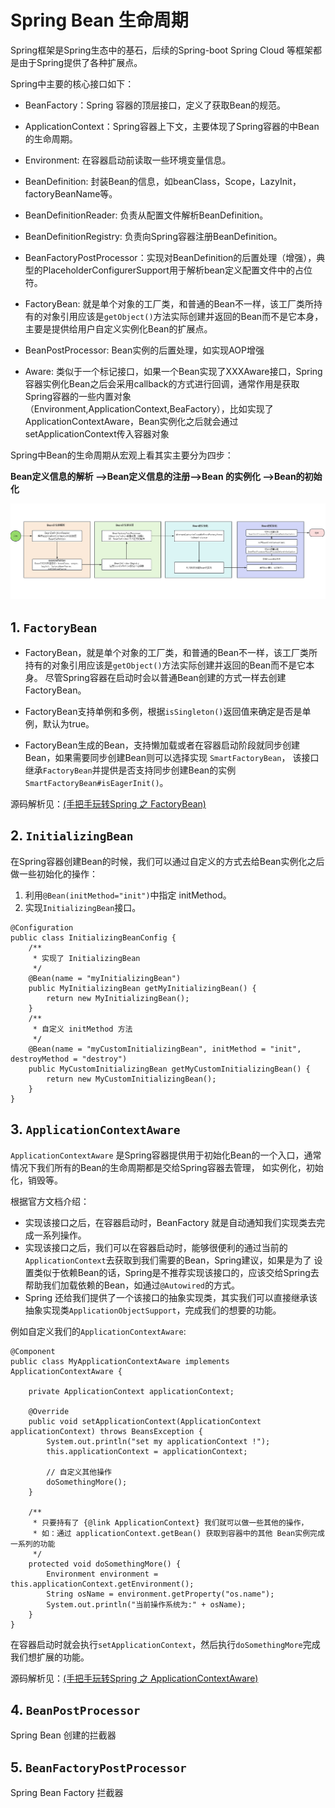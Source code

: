 # Spring Bean 生命周期

Spring框架是Spring生态中的基石，后续的Spring-boot Spring Cloud 等框架都是由于Spring提供了各种扩展点。

Spring中主要的核心接口如下：

- BeanFactory：Spring 容器的顶层接口，定义了获取Bean的规范。
- ApplicationContext：Spring容器上下文，主要体现了Spring容器的中Bean的生命周期。
- Environment: 在容器启动前读取一些环境变量信息。
- BeanDefinition: 封装Bean的信息，如beanClass，Scope，LazyInit，factoryBeanName等。

- BeanDefinitionReader: 负责从配置文件解析BeanDefinition。
- BeanDefinitionRegistry: 负责向Spring容器注册BeanDefinition。
- BeanFactoryPostProcessor：实现对BeanDefinition的后置处理（增强），典型的PlaceholderConfigurerSupport用于解析bean定义配置文件中的占位符。
- FactoryBean: 就是单个对象的工厂类，和普通的Bean不一样，该工厂类所持有的对象引用应该是`getObject()`方法实际创建并返回的Bean而不是它本身，主要是提供给用户自定义实例化Bean的扩展点。
- BeanPostProcessor: Bean实例的后置处理，如实现AOP增强
- Aware: 类似于一个标记接口，如果一个Bean实现了XXXAware接口，Spring容器实例化Bean之后会采用callback的方式进行回调，通常作用是获取Spring容器的一些内置对象（Environment,ApplicationContext,BeaFactory），比如实现了ApplicationContextAware，Bean实例化之后就会通过setApplicationContext传入容器对象

Spring中Bean的生命周期从宏观上看其实主要分为四步：

**Bean定义信息的解析 —>Bean定义信息的注册—>Bean 的实例化 —>Bean的初始化**

![image-20230424002723237](SpringContainer.png)

## 1. `FactoryBean`
- FactoryBean，就是单个对象的工厂类，和普通的Bean不一样，该工厂类所持有的对象引用应该是`getObject()`方法实际创建并返回的Bean而不是它本身。
尽管Spring容器在启动时会以普通Bean创建的方式一样去创建FactoryBean。

- FactoryBean支持单例和多例，根据`isSingleton()`返回值来确定是否是单例，默认为true。

- FactoryBean生成的Bean，支持懒加载或者在容器启动阶段就同步创建Bean，如果需要同步创建Bean则可以选择实现 `SmartFactoryBean`，
该接口继承`FactoryBean`并提供是否支持同步创建Bean的实例`SmartFactoryBean#isEagerInit()`。

源码解析见：[(手把手玩转Spring 之 FactoryBean)](https://blog.csdn.net/Ecilipse/article/details/105408920)

## 2. `InitializingBean`
在Spring容器创建Bean的时候，我们可以通过自定义的方式去给Bean实例化之后做一些初始化的操作：
1. 利用`@Bean(initMethod="init")`中指定 initMethod。
2. 实现`InitializingBean`接口。

```
@Configuration
public class InitializingBeanConfig {
    /**
     * 实现了 InitializingBean
     */
    @Bean(name = "myInitializingBean")
    public MyInitializingBean getMyInitializingBean() {
        return new MyInitializingBean();
    }
    /**
     * 自定义 initMethod 方法
     */
    @Bean(name = "myCustomInitializingBean", initMethod = "init", destroyMethod = "destroy")
    public MyCustomInitializingBean getMyCustomInitializingBean() {
        return new MyCustomInitializingBean();
    }
}
```

## 3. `ApplicationContextAware`
`ApplicationContextAware` 是Spring容器提供用于初始化Bean的一个入口，通常情况下我们所有的Bean的生命周期都是交给Spring容器去管理，
如实例化，初始化，销毁等。

根据官方文档介绍：
- 实现该接口之后，在容器启动时，BeanFactory 就是自动通知我们实现类去完成一系列操作。
- 实现该接口之后，我们可以在容器启动时，能够很便利的通过当前的`ApplicationContext`去获取到我们需要的Bean，Spring建议，如果是为了
设置类似于依赖Bean的话，Spring是不推荐实现该接口的，应该交给Spring去帮助我们加载依赖的Bean，如通过`@Autowired`的方式。
- Spring 还给我们提供了一个该接口的抽象实现类，其实我们可以直接继承该抽象实现类`ApplicationObjectSupport`，完成我们的想要的功能。

例如自定义我们的`ApplicationContextAware`:

```
@Component
public class MyApplicationContextAware implements ApplicationContextAware {

    private ApplicationContext applicationContext;

    @Override
    public void setApplicationContext(ApplicationContext applicationContext) throws BeansException {
        System.out.println("set my applicationContext !");
        this.applicationContext = applicationContext;

        // 自定义其他操作
        doSomethingMore();
    }

    /**
     * 只要持有了 {@link ApplicationContext} 我们就可以做一些其他的操作，
     * 如：通过 applicationContext.getBean() 获取到容器中的其他 Bean实例完成一系列的功能
     */
    protected void doSomethingMore() {
        Environment environment = this.applicationContext.getEnvironment();
        String osName = environment.getProperty("os.name");
        System.out.println("当前操作系统为:" + osName);
    }
}
```

在容器启动时就会执行`setApplicationContext`，然后执行`doSomethingMore`完成我们想扩展的功能。

源码解析见：[(手把手玩转Spring 之 ApplicationContextAware)](https://blog.csdn.net/Ecilipse/article/details/105437086)

## 4. `BeanPostProcessor`
Spring Bean 创建的拦截器

## 5. `BeanFactoryPostProcessor`
Spring Bean Factory 拦截器

